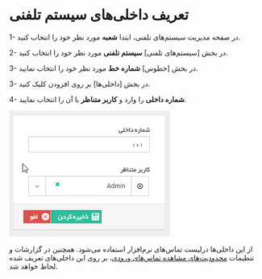 # تعریف داخلی‌های سیستم تلفنی

1- در صفحه مدیریت سیستم‌های تلفنی، ابتدا **شعبه** مورد نظر خود را انتخاب کنید.

2- در بخش [سیستم‌های تلفنی] **سیستم تلفنی** مورد نظر خود را انتخاب کنید.

3- در بخش [خطوس] **شماره خط** مورد نظر خود را انتخاب نمایید.

3- در بخش [داخلی‌ها] بر روی افزودن کلیک کنید.

4- **شماره داخلی** را وارد و **کاربر متناظر** با آن را انتخاب نمایید.



![](Phonesystemsmanagement2.jpg)

از این داخلی‌ها درلیست تماس‌های نرم‌افزار استفاده می‌شود. همچنین در گزارشات و تنظیمات [محدودیت‌های مشاهده تماس‌های ورودی](https://github.com/1stco/PayamGostarDocs/blob/master/help%202.5.4/Settings/General-settings/calls/calls.md)، بر روی این داخلی‌های تعریف شده لحاظ خواهد شد.



